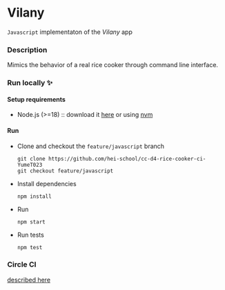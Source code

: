 # Vilany

`Javascript` implementaton of the _Vilany_ app

### Description

Mimics the behavior of a real rice cooker through command line interface.

### Run locally ✨

#### Setup requirements

- Node.js (>=18) :: download it [here](https://nodejs.org/en/blog/release/v18.18.1) or using [nvm](https://github.com/nvm-sh/nvm)

#### Run

- Clone and checkout the `feature/javascript` branch

  ```shell
  git clone https://github.com/hei-school/cc-d4-rice-cooker-ci-YumeT023
  git checkout feature/javascript
  ```

- Install dependencies

  ```shell
  npm install
  ```

- Run

  ```shell
  npm start
  ```

- Run tests

  ```shell
  npm test
  ```

### Circle CI

[described here](https://github.com/hei-school/cc-d4-rice-cooker-ci-YumeT023/blob/feature/javascript/.circleci/config.yml)
